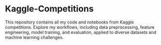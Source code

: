 # Kaggle-Competitions
This repository contains all my code and notebooks from Kaggle competitions. Explore my workflows, including data preprocessing, feature engineering, model training, and evaluation, applied to diverse datasets and machine learning challenges.
